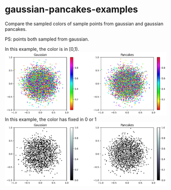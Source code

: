 # gaussian-pancakes-examples
Compare the sampled colors of sample points from gaussian and gaussian pancakes.


PS: points both sampled from gaussian.

In this example, the color is in [0,1).
![image](example1.png)
In this example, the color has fixed in 0 or 1
![image](example2.png)
